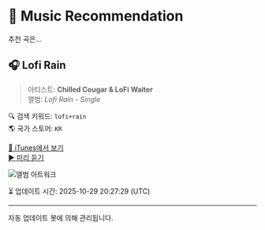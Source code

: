 
# 🎵 Music Recommendation

추천 곡은...

## 🎧 Lofi Rain  
> 아티스트: **Chilled Cougar & LoFi Waiter**  
> 앨범: _Lofi Rain - Single_  

🔍 검색 키워드: `lofi+rain`  
🌎 국가 스토어: `KR`

[🔗 iTunes에서 보기](https://music.apple.com/kr/album/lofi-rain/1536556747?i=1536556748&uo=4)  
[▶️ 미리 듣기](https://audio-ssl.itunes.apple.com/itunes-assets/AudioPreview221/v4/94/a6/98/94a698b1-17ab-b922-17b5-ceb8eb3602ff/mzaf_9376077517614812060.plus.aac.p.m4a)

![앨범 아트워크](https://is1-ssl.mzstatic.com/image/thumb/Music221/v4/63/86/3f/63863f78-a6ce-d515-888f-bc233bd2a6ec/1792.jpg/100x100bb.jpg)

⏳ 업데이트 시간: 2025-10-29 20:27:29 (UTC)

---
자동 업데이트 봇에 의해 관리됩니다.
